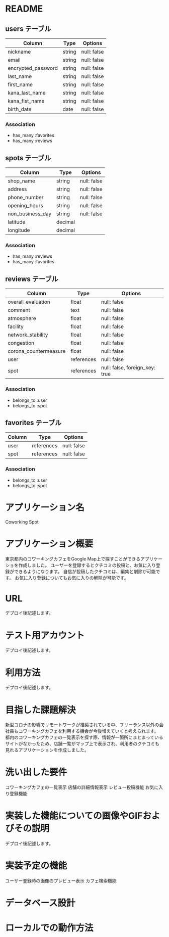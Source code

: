 # README

## users テーブル

| Column             | Type    | Options     |
| ------------------ | ------  | ----------- |
| nickname           | string  | null: false |
| email              | string  | null: false |
| encrypted_password | string  | null: false |
| last_name          | string  | null: false |
| first_name         | string  | null: false |
| kana_last_name     | string  | null: false |
| kana_fist_name     | string  | null: false |
| birth_date         | date    | null: false |

### Association
- has_many :favorites
- has_many :reviews


## spots テーブル

| Column             | Type    | Options     |
| ------------------ | ------  | ----------- |
| shop_name          | string  | null: false |
| address            | string  | null: false |
| phone_number       | string  | null: false |
| opening_hours      | string  | null: false |
| non_business_day   | string  | null: false |
| latitude           | decimal | 
| longitude          | decimal | 

### Association
- has_many :reviews
- has_many :favorites


## reviews テーブル

| Column             | Type    | Options     |
| ------------------ | ------  | ----------- |
| overall_evaluation | float   | null: false |
| comment            | text    | null: false |
| atmosphere         | float   | null: false |
| facility           | float   | null: false |
| network_stability  | float   | null: false |
| congestion         | float   | null: false |
| corona_countermeasure | float | null: false |
| user               | references  | null: false |
| spot               | references  | null: false, foreign_key: true |

### Association
- belongs_to :user
- belongs_to :spot


## favorites テーブル

| Column             | Type       | Options     |
| ------------------ | ---------- | ----------- |
| user               | references | null: false |
| spot               | references | null: false |

### Association
- belongs_to :user
- belongs_to :spot


# アプリケーション名
Coworking Spot

# アプリケーション概要
東京都内のコワーキングカフェをGoogle Map上で探すことができるアプリケーショを作成しました。
ユーザーを登録するとクチコミの投稿と、お気に入り登録ができるようになります。
自信が投稿したクチコミは、編集と削除が可能です。
お気に入り登録についてもお気に入りの解除が可能です。

# URL
デプロイ後記述します。

# テスト用アカウント
デプロイ後記述します。

# 利用方法
デプロイ後記述します。

# 目指した課題解決
新型コロナの影響でリモートワークが推奨されている中、フリーランス以外の会社員もコワーキングカフェを利用する機会が今後増えていくと考えられます。
都内のコワーキングカフェの一覧表示を探す際、情報が一箇所にまとまっているサイトがなかったため、店舗一覧がマップ上で表示され、利用者のクチコミも見れるアプリケーションを作成しました。

# 洗い出した要件
コワーキングカフェの一覧表示
店舗の詳細情報表示
レビュー投稿機能
お気に入り登録機能

# 実装した機能についての画像やGIFおよびその説明
デプロイ後記述します。

# 実装予定の機能
ユーザー登録時の画像のプレビュー表示
カフェ検索機能

# データベース設計  


# ローカルでの動作方法
